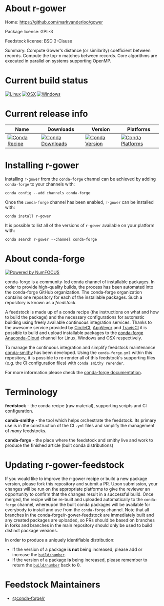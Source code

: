 <!--
# -*- mode: jinja -*-
-->

About r-gower
=============

Home: https://github.com/markvanderloo/gower

Package license: GPL-3

Feedstock license: BSD 3-Clause

Summary: Compute Gower's distance (or similarity) coefficient between records. Compute the top-n matches between records. Core algorithms are executed in parallel on systems supporting OpenMP.



Current build status
====================

[![Linux](https://img.shields.io/circleci/project/github/conda-forge/r-gower-feedstock/master.svg?label=Linux)](https://circleci.com/gh/conda-forge/r-gower-feedstock)
[![OSX](https://img.shields.io/travis/conda-forge/r-gower-feedstock/master.svg?label=macOS)](https://travis-ci.org/conda-forge/r-gower-feedstock)
[![Windows](https://img.shields.io/appveyor/ci/conda-forge/r-gower-feedstock/master.svg?label=Windows)](https://ci.appveyor.com/project/conda-forge/r-gower-feedstock/branch/master)

Current release info
====================

| Name | Downloads | Version | Platforms |
| --- | --- | --- | --- |
| [![Conda Recipe](https://img.shields.io/badge/recipe-r--gower-green.svg)](https://anaconda.org/conda-forge/r-gower) | [![Conda Downloads](https://img.shields.io/conda/dn/conda-forge/r-gower.svg)](https://anaconda.org/conda-forge/r-gower) | [![Conda Version](https://img.shields.io/conda/vn/conda-forge/r-gower.svg)](https://anaconda.org/conda-forge/r-gower) | [![Conda Platforms](https://img.shields.io/conda/pn/conda-forge/r-gower.svg)](https://anaconda.org/conda-forge/r-gower) |

Installing r-gower
==================

Installing `r-gower` from the `conda-forge` channel can be achieved by adding `conda-forge` to your channels with:

```
conda config --add channels conda-forge
```

Once the `conda-forge` channel has been enabled, `r-gower` can be installed with:

```
conda install r-gower
```

It is possible to list all of the versions of `r-gower` available on your platform with:

```
conda search r-gower --channel conda-forge
```


About conda-forge
=================

[![Powered by NumFOCUS](https://img.shields.io/badge/powered%20by-NumFOCUS-orange.svg?style=flat&colorA=E1523D&colorB=007D8A)](http://numfocus.org)

conda-forge is a community-led conda channel of installable packages.
In order to provide high-quality builds, the process has been automated into the
conda-forge GitHub organization. The conda-forge organization contains one repository
for each of the installable packages. Such a repository is known as a *feedstock*.

A feedstock is made up of a conda recipe (the instructions on what and how to build
the package) and the necessary configurations for automatic building using freely
available continuous integration services. Thanks to the awesome service provided by
[CircleCI](https://circleci.com/), [AppVeyor](https://www.appveyor.com/)
and [TravisCI](https://travis-ci.org/) it is possible to build and upload installable
packages to the [conda-forge](https://anaconda.org/conda-forge)
[Anaconda-Cloud](https://anaconda.org/) channel for Linux, Windows and OSX respectively.

To manage the continuous integration and simplify feedstock maintenance
[conda-smithy](https://github.com/conda-forge/conda-smithy) has been developed.
Using the ``conda-forge.yml`` within this repository, it is possible to re-render all of
this feedstock's supporting files (e.g. the CI configuration files) with ``conda smithy rerender``.

For more information please check the [conda-forge documentation](https://conda-forge.org/docs/).

Terminology
===========

**feedstock** - the conda recipe (raw material), supporting scripts and CI configuration.

**conda-smithy** - the tool which helps orchestrate the feedstock.
                   Its primary use is in the construction of the CI ``.yml`` files
                   and simplify the management of *many* feedstocks.

**conda-forge** - the place where the feedstock and smithy live and work to
                  produce the finished article (built conda distributions)


Updating r-gower-feedstock
==========================

If you would like to improve the r-gower recipe or build a new
package version, please fork this repository and submit a PR. Upon submission,
your changes will be run on the appropriate platforms to give the reviewer an
opportunity to confirm that the changes result in a successful build. Once
merged, the recipe will be re-built and uploaded automatically to the
`conda-forge` channel, whereupon the built conda packages will be available for
everybody to install and use from the `conda-forge` channel.
Note that all branches in the conda-forge/r-gower-feedstock are
immediately built and any created packages are uploaded, so PRs should be based
on branches in forks and branches in the main repository should only be used to
build distinct package versions.

In order to produce a uniquely identifiable distribution:
 * If the version of a package **is not** being increased, please add or increase
   the [``build/number``](https://conda.io/docs/user-guide/tasks/build-packages/define-metadata.html#build-number-and-string).
 * If the version of a package **is** being increased, please remember to return
   the [``build/number``](https://conda.io/docs/user-guide/tasks/build-packages/define-metadata.html#build-number-and-string)
   back to 0.

Feedstock Maintainers
=====================

* [@conda-forge/r](https://github.com/conda-forge/r/)

